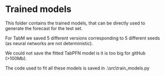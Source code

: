 # Trained models

This folder contains the trained models, that can be directly used to generate the forecast for the test set.

For TabM we saved 5 different versions corresponding to 5 different seeds (as neural networks are not deterministic).

We could not save the fitted TabPFN model is it is too big for gitHub (>100Mb).

The code used to fit all these models is saved in .\src\train_models.py
